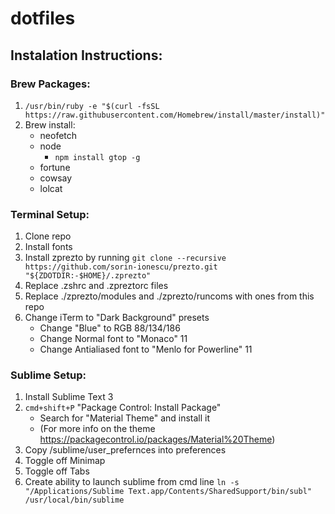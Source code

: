 # dotfiles

## Instalation Instructions:

### Brew Packages:
1. ```/usr/bin/ruby -e "$(curl -fsSL https://raw.githubusercontent.com/Homebrew/install/master/install)"```
2. Brew install:
	* neofetch
	* node
		* ```npm install gtop -g```
	* fortune
	* cowsay
	* lolcat

### Terminal Setup:
1. Clone repo
2. Install fonts
3. Install zprezto by running ```git clone --recursive https://github.com/sorin-ionescu/prezto.git "${ZDOTDIR:-$HOME}/.zprezto"```
4. Replace .zshrc and .zpreztorc files
5. Replace ./zprezto/modules and ./zprezto/runcoms with ones from this repo
6. Change iTerm to "Dark Background" presets
	* Change "Blue" to RGB 88/134/186
	* Change Normal font to "Monaco" 11
	* Change Antialiased font to "Menlo for Powerline" 11

### Sublime Setup:
1. Install Sublime Text 3
2. `cmd+shift+P` "Package Control: Install Package"
	* Search for "Material Theme" and install it
	* (For more info on the theme https://packagecontrol.io/packages/Material%20Theme)
3. Copy /sublime/user_prefernces into preferences
4. Toggle off Minimap
5. Toggle off Tabs
6. Create ability to launch sublime from cmd line ```ln -s "/Applications/Sublime Text.app/Contents/SharedSupport/bin/subl" /usr/local/bin/sublime```